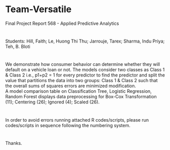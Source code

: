 # Team-Versatile
Final Project Report 568 - Applied Predictive Analytics
#
Students: Hill, Faith; Le, Huong Thi Thu; Jarrouje, Tarex; Sharma, Indu Priya; Teh, B. Bloti
#
We demonstrate how consumer behavior can determine whether they will default on a vehicle loan or not. The models consider two classes as Class 1 & Class 2 i.e., p1+p2 = 1 for every predictor to find the predictor and split the value that partitions the data into two groups: Class 1 & Class 2 such that the overall sums of squares errors are minimized modification.  
A model comparison table on Classification Tree, Logistic Regression, Random Forest displays data preprocessing for Box-Cox Transformation (11); Centering (26); Ignored (4); Scaled (26). 
#
In order to avoid errors running attached R codes/scripts, please run codes/scripts in sequence following the numbering system.
#
Thanks.
